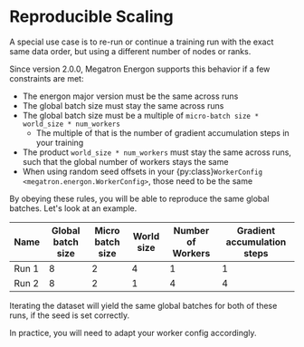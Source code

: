 <!--- Copyright (c) 2024, NVIDIA CORPORATION.
SPDX-License-Identifier: BSD-3-Clause -->

# Reproducible Scaling

A special use case is to re-run or continue a training run with the exact same data order, but using a different number of nodes or ranks.

Since version 2.0.0, Megatron Energon supports this behavior if a few constraints are met:

* The energon major version must be the same across runs
* The global batch size must stay the same across runs
* The global batch size must be a multiple of `micro-batch size * world_size * num_workers`
  * The multiple of that is the number of gradient accumulation steps in your training
* The product `world_size * num_workers` must stay the same across runs, such that the global number of workers stays the same
* When using random seed offsets in your  {py:class}`WorkerConfig <megatron.energon.WorkerConfig>`, those need to be the same

By obeying these rules, you will be able to reproduce the same global batches. Let's look at an example.

| Name  | Global batch size | Micro batch size | World size | Number of Workers | Gradient accumulation steps |
| ----- | ----------------- | ---------------- | ---------- | ----------------- | --------------------------- |
| Run 1 | 8                 | 2                | 4          | 1                 | 1                           |
| Run 2 | 8                 | 2                | 1          | 4                 | 4                           |

Iterating the dataset will yield the same global batches for both of these runs, if the seed is set correctly.

In practice, you will need to adapt your worker config accordingly.

